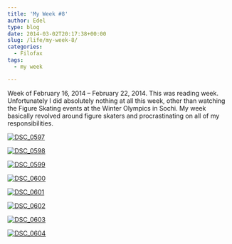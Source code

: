 ```yaml
---
title: 'My Week #8'
author: Edel
type: blog
date: 2014-03-02T20:17:38+00:00
slug: /life/my-week-8/
categories:
  - Filofax
tags:
  - my week

---
```

Week of February 16, 2014 &#8211; February 22, 2014. This was reading week. Unfortunately I did absolutely nothing at all this week, other than watching the Figure Skating events at the Winter Olympics in Sochi. My week basically revolved around figure skaters and procrastinating on all of my responsibilities.

[<img src="http://scattered.me/wp-content/uploads/2014/03/DSC_0597-1024x678.jpg" alt="DSC_0597" class="img-responsive" />][1]

[<img src="http://scattered.me/wp-content/uploads/2014/03/DSC_0598-1024x678.jpg" alt="DSC_0598" class="img-responsive" />][2]

[<img src="http://scattered.me/wp-content/uploads/2014/03/DSC_0599-1024x678.jpg" alt="DSC_0599" class="img-responsive" />][3]

[<img src="http://scattered.me/wp-content/uploads/2014/03/DSC_0600-1024x678.jpg" alt="DSC_0600" class="img-responsive" />][4]

[<img src="http://scattered.me/wp-content/uploads/2014/03/DSC_0601-1024x678.jpg" alt="DSC_0601" class="img-responsive" />][5]

[<img src="http://scattered.me/wp-content/uploads/2014/03/DSC_0602-1024x678.jpg" alt="DSC_0602" class="img-responsive" />][6]

[<img src="http://scattered.me/wp-content/uploads/2014/03/DSC_0603-1024x678.jpg" alt="DSC_0603" class="img-responsive" />][7]

[<img src="http://scattered.me/wp-content/uploads/2014/03/DSC_0604-1024x678.jpg" alt="DSC_0604" class="img-responsive" />][8]




 [1]: http://scattered.me/wp-content/uploads/2014/03/DSC_0597.jpg
 [2]: http://scattered.me/wp-content/uploads/2014/03/DSC_0598.jpg
 [3]: http://scattered.me/wp-content/uploads/2014/03/DSC_0599.jpg
 [4]: http://scattered.me/wp-content/uploads/2014/03/DSC_0600.jpg
 [5]: http://scattered.me/wp-content/uploads/2014/03/DSC_0601.jpg
 [6]: http://scattered.me/wp-content/uploads/2014/03/DSC_0602.jpg
 [7]: http://scattered.me/wp-content/uploads/2014/03/DSC_0603.jpg
 [8]: http://scattered.me/wp-content/uploads/2014/03/DSC_0604.jpg